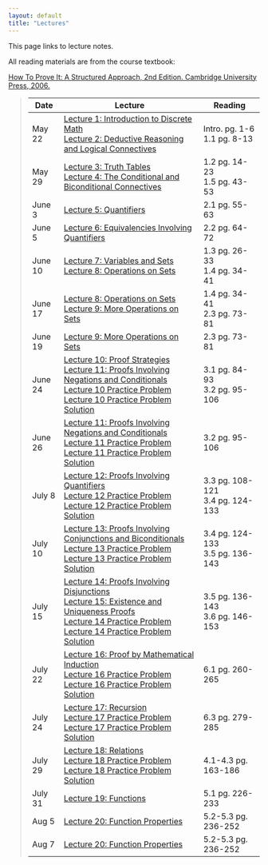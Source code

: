 ```yaml
---
layout: default
title: "Lectures"
---
```


This page links to lecture notes.

All reading materials are from the course textbook:

[How To Prove It: A Structured Approach, 2nd
Edition. Cambridge University Press,
2006.](http://www.cambridge.org/us/academic/subjects/mathematics/logic-categories-and-sets/how-prove-it-structured-approach-2nd-edition?format=PB)

> Date | Lecture | Reading |
> ---- | ------- | ------- |
> May 22  | [Lecture 1: Introduction to Discrete Math](../lectures/lecture01.html) <br /> [Lecture 2: Deductive Reasoning and Logical Connectives](../lectures/lecture02.html) | Intro. pg. 1-6 <br /> 1.1 pg. 8-13 |
> May 29  | [Lecture 3: Truth Tables](../lectures/lecture03.html) <br /> [Lecture 4: The Conditional and Biconditional Connectives](../lectures/lecture04.html)| 1.2 pg. 14-23 <br /> 1.5 pg. 43-53 |
> June 3  | [Lecture 5: Quantifiers](../lectures/lecture05.html) | 2.1 pg. 55-63 |
> June 5  | [Lecture 6: Equivalencies Involving Quantifiers](../lectures/lecture06.html)| 2.2 pg. 64-72 |
> June 10 | [Lecture 7: Variables and Sets](../lectures/lecture07.html) <br /> [Lecture 8: Operations on Sets](../lectures/lecture08.html) | 1.3 pg. 26-33 <br /> 1.4 pg. 34-41 |
> June 17 | [Lecture 8: Operations on Sets](../lectures/lecture08.html) <br /> [Lecture 9: More Operations on Sets](../lectures/lecture09.html) | 1.4 pg. 34-41 <br /> 2.3 pg. 73-81 |
> June 19 | [Lecture 9: More Operations on Sets](../lectures/lecture09.html) | 2.3 pg. 73-81 |
> June 24 | [Lecture 10: Proof Strategies](../lectures/lecture10.html) <br /> [Lecture 11: Proofs Involving Negations and Conditionals](../lectures/lecture11.html) <br /> [Lecture 10 Practice Problem](../handouts/lecture10/lecture10-handout.pdf) [Lecture 10 Practice Problem Solution](../handouts/lecture10/lecture10-handoutSol.pdf) | 3.1 pg. 84-93 <br /> 3.2 pg. 95-106 |
> June 26 | [Lecture 11: Proofs Involving Negations and Conditionals](../lectures/lecture11.html) <br /> [Lecture 11 Practice Problem](../handouts/lecture11/lecture11-handout.pdf) [Lecture 11 Practice Problem Solution](../handouts/lecture11/lecture11-handoutSol.pdf) | 3.2 pg. 95-106 |
> July 8  | [Lecture 12: Proofs Involving Quantifiers](../lectures/lecture12.html) <br /> [Lecture 12 Practice Problem](../handouts/lecture12/lecture12-handout.pdf) [Lecture 12 Practice Problem Solution](../handouts/lecture12/lecture12-handoutSol.pdf) | 3.3 pg. 108-121 <br /> 3.4 pg. 124-133 |
> July 10 | [Lecture 13: Proofs Involving Conjunctions and Biconditionals](../lectures/lecture13.html) <br /> [Lecture 13 Practice Problem](../handouts/lecture13/lecture13-handout.pdf) [Lecture 13 Practice Problem Solution](../handouts/lecture13/lecture13-handoutSol.pdf) | 3.4 pg. 124-133 <br /> 3.5 pg. 136-143 |
> July 15 | [Lecture 14: Proofs Involving Disjunctions](../lectures/lecture14.html) <br /> [Lecture 15: Existence and Uniqueness Proofs](../lectures/lecture15.html) <br /> [Lecture 14 Practice Problem](../handouts/lecture14/lecture14-handout.pdf) [Lecture 14 Practice Problem Solution](../handouts/lecture14/lecture14-handoutSol.pdf) | 3.5 pg. 136-143 <br /> 3.6 pg. 146-153 |
> July 22 | [Lecture 16: Proof by Mathematical Induction](../lectures/lecture16.html) <br /> [Lecture 16 Practice Problem](../handouts/lecture16/lecture16-handout.pdf) [Lecture 16 Practice Problem Solution](../handouts/lecture16/lecture16-handoutSol.pdf) | 6.1 pg. 260-265 |
> July 24 | [Lecture 17: Recursion](../lectures/lecture17.html) <br /> [Lecture 17 Practice Problem](../handouts/lecture17/lecture17-handout.pdf) [Lecture 17 Practice Problem Solution](../handouts/lecture17/lecture17-handoutSol.pdf) | 6.3 pg. 279-285 |
> July 29 | [Lecture 18: Relations](../lectures/lecture18.html) <br /> [Lecture 18 Practice Problem](../handouts/lecture18/lecture18-handout.pdf) [Lecture 18 Practice Problem Solution](../handouts/lecture18/lecture18-handoutSol.pdf) | 4.1-4.3 pg. 163-186 |
> July 31 | [Lecture 19: Functions](../lectures/lecture19.html) | 5.1 pg. 226-233 |
> Aug 5   | [Lecture 20: Function Properties](../lectures/lecture20.html) | 5.2-5.3 pg. 236-252 |
> Aug 7   | [Lecture 20: Function Properties](../lectures/lecture20.html) | 5.2-5.3 pg. 236-252 |

